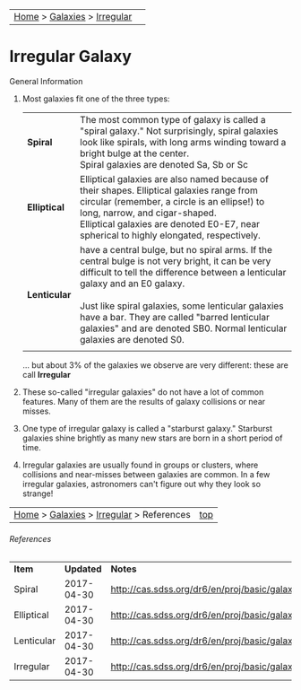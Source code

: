 |    |    |
|:---|---:|
|[Home](/notes/#object-notes) > [Galaxies](/notes/#galaxies) > [Irregular](#irregular-galaxy)|  |

# Irregular Galaxy 
General Information

1.	Most galaxies fit one of the three types: 

    |   |   | 
    |---|---|
    |**Spiral**|The most common type of galaxy is called a "spiral galaxy." Not surprisingly, spiral galaxies look like spirals, with long arms winding toward a bright bulge at the center.<br/>Spiral galaxies are denoted Sa, Sb or Sc|
    |**Elliptical**|Elliptical galaxies are also named because of their shapes. Elliptical galaxies range from circular (remember, a circle is an ellipse!) to long, narrow, and cigar-shaped.<br/>Elliptical galaxies are denoted E0-E7, near spherical to highly elongated, respectively.|
    |**Lenticular**| have a central bulge, but no spiral arms. If the central bulge is not very bright, it can be very difficult to tell the difference between a lenticular galaxy and an E0 galaxy.<br/><br/>Just like spiral galaxies, some lenticular galaxies have a bar. They are called "barred lenticular galaxies" and are denoted SB0. Normal lenticular galaxies are denoted S0.|
    |   |   | 

    ... but about 3% of the galaxies we observe are very different: these are call **Irregular**

2.  These so-called "irregular galaxies" do not have a lot of common features. Many of them are the results of galaxy collisions or near misses. 

3.  One type of irregular galaxy is called a "starburst galaxy." Starburst galaxies shine brightly as many new stars are born in a short period of time.

4.  Irregular galaxies are usually found in groups or clusters, where collisions and near-misses between galaxies are common. In a few irregular galaxies, astronomers can't figure out why they look so strange!

|    |    |
|:---|---:|
|[Home](/notes/#object-notes) > [Galaxies](/notes/#galaxies) > [Irregular](#irregular-galaxy) > References| [top](#irregular-galaxy) |

###### References
|   |   |   |
|---|---|---|
|**Item**|**Updated**|**Notes**|
|Spiral|2017-04-30|<http://cas.sdss.org/dr6/en/proj/basic/galaxies/spirals.asp>|
|Elliptical|2017-04-30|<http://cas.sdss.org/dr6/en/proj/basic/galaxies/ellipticals.asp>|
|Lenticular|2017-04-30|<http://cas.sdss.org/dr6/en/proj/basic/galaxies/lenticular.asp>|
|Irregular|2017-04-30|<http://cas.sdss.org/dr6/en/proj/basic/galaxies/irregular.asp>|